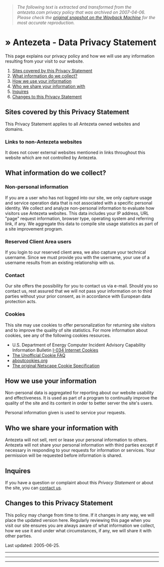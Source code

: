 > *The following text is extracted and transformed from the antezeta.com privacy policy that was archived on 2007-04-06. Please check the [original snapshot on the Wayback Machine](https://web.archive.org/web/20070406131947id_/http%3A//www.antezeta.com/privacy.html) for the most accurate reproduction.*

# » Antezeta - Data Privacy Statement

This page explains our privacy policy and how we will use any information resulting from your visit to our website.

  1. [Sites covered by this Privacy Statement](http://www.antezeta.com/privacy.html#p1 "Jump directly to the topic")
  2. [What information do we collect?](http://www.antezeta.com/privacy.html#p2 "Jump directly to the topic")
  3. [How we use your information](http://www.antezeta.com/privacy.html#p3 "Jump directly to the topic")
  4. [Who we share your information with](http://www.antezeta.com/privacy.html#p4 "Jump directly to the topic")
  5. [Inquires](http://www.antezeta.com/privacy.html#p5 "Jump directly to the topic")
  6. [Changes to this Privacy Statement](http://www.antezeta.com/privacy.html#p6 "Jump directly to the topic")



## Sites covered by this Privacy Statement

This Privacy Statement applies to all Antezeta owned websites and domains.

### Links to non-Antezeta websites

It does not cover external websites mentioned in links throughout this website which are not controlled by Antezeta.

## What information do we collect?

### Non-personal information

If you are a user who has not logged into our site, we only capture usage and service operation data that is not associated with a specific personal identity. We collect and analyze non-personal information to evaluate how visitors use Antezeta websites. This data includes your IP address, URL "page" request information, browser type, operating system and referring link, if any. We aggregate this data to compile site usage statistics as part of a site improvement program.

### Reserved Client Area users

If you login to our reserved client area, we also capture your technical username. Since we must provide you with the username, your use of a username results from an existing relationship with us.

### Contact

Our site offers the possibility for you to contact us via e-mail. Should you so contact us, rest assured that we will not pass your information on to third parties without your prior consent, as in accordance with European data protection acts.

### Cookies

This site may use cookies to offer personalization for returning site visitors and to improve the quality of site statistics. For more information about cookies, see any of the following cookies resources.

  * U.S. Department of Energy Computer Incident Advisory Capability Information Bulletin [I-034 Internet Cookies](http://www.ciac.org/ciac/bulletins/i-034.shtml "U.S. Department of Energy Computer Incident Advisory Capability Information Bulletin I-034 Internet Cookies")
  * [The Unofficial Cookie FAQ](http://www.cookiecentral.com/faq/ "The Unofficial Cookie FAQ")
  * [aboutcookies.org](http://www.aboutcookies.org/ "aboutcookies.org")
  * [The original Netscape Cookie Specification](http://wp.netscape.com/newsref/std/cookie_spec.html "The original Netscape Cookie Specification")



## How we use your information

Non-personal data is aggregated for reporting about our website usability and effectiveness. It is used as part of a program to continually improve the quality of the site and its content in order to better server the site's users.

Personal information given is used to service your requests.

## Who we share your information with

Antezeta will not sell, rent or lease your personal information to others. Antezeta will not share your personal information with third parties except if necessary in responding to your requests for information or services. Your permission will be requested before information is shared.

## Inquires

If you have a question or complaint about this _Privacy Statement_ or about the site, you can [contact us](http://www.antezeta.com/cntct.html "Contact Antezeta").

## Changes to this Privacy Statement

This policy may change from time to time. If it changes in any way, we will place the updated version here. Regularly reviewing this page when you visit our site ensures you are always aware of what information we collect, how we use it and under what circumstances, if any, we will share it with other parties.

Last updated: 2005-06-25.

* * *

* * *

* * *
